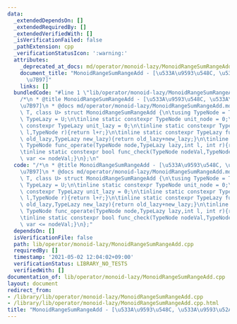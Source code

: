 ```yaml
---
data:
  _extendedDependsOn: []
  _extendedRequiredBy: []
  _extendedVerifiedWith: []
  _isVerificationFailed: false
  _pathExtension: cpp
  _verificationStatusIcon: ':warning:'
  attributes:
    _deprecated_at_docs: md/operator/monoid-lazy/MonoidRangeSumRangeAdd.md
    document_title: "MonoidRangeSumRangeAdd - [\u533A\u9593\u548C, \u533A\u9593\u52A0\
      \u7B97]"
    links: []
  bundledCode: "#line 1 \"lib/operator/monoid-lazy/MonoidRangeSumRangeAdd.cpp\"\n\
    /*\n * @title MonoidRangeSumRangeAdd - [\u533A\u9593\u548C, \u533A\u9593\u52A0\
    \u7B97]\n * @docs md/operator/monoid-lazy/MonoidRangeSumRangeAdd.md\n */\ntemplate<class\
    \ T, class U> struct MonoidRangeSumRangeAdd {\n\tusing TypeNode = T;\n\tusing\
    \ TypeLazy = U;\n\tinline static constexpr TypeNode unit_node = 0;\n\tinline static\
    \ constexpr TypeLazy unit_lazy = 0;\n\tinline static constexpr TypeNode func_fold(TypeNode\
    \ l,TypeNode r){return l+r;}\n\tinline static constexpr TypeLazy func_lazy(TypeLazy\
    \ old_lazy,TypeLazy new_lazy){return old_lazy+new_lazy;}\n\tinline static constexpr\
    \ TypeNode func_operate(TypeNode node,TypeLazy lazy,int l, int r){return node+lazy*(r-l);}\n\
    \tinline static constexpr bool func_check(TypeNode nodeVal,TypeNode var){return\
    \ var <= nodeVal;}\n};\n"
  code: "/*\n * @title MonoidRangeSumRangeAdd - [\u533A\u9593\u548C, \u533A\u9593\u52A0\
    \u7B97]\n * @docs md/operator/monoid-lazy/MonoidRangeSumRangeAdd.md\n */\ntemplate<class\
    \ T, class U> struct MonoidRangeSumRangeAdd {\n\tusing TypeNode = T;\n\tusing\
    \ TypeLazy = U;\n\tinline static constexpr TypeNode unit_node = 0;\n\tinline static\
    \ constexpr TypeLazy unit_lazy = 0;\n\tinline static constexpr TypeNode func_fold(TypeNode\
    \ l,TypeNode r){return l+r;}\n\tinline static constexpr TypeLazy func_lazy(TypeLazy\
    \ old_lazy,TypeLazy new_lazy){return old_lazy+new_lazy;}\n\tinline static constexpr\
    \ TypeNode func_operate(TypeNode node,TypeLazy lazy,int l, int r){return node+lazy*(r-l);}\n\
    \tinline static constexpr bool func_check(TypeNode nodeVal,TypeNode var){return\
    \ var <= nodeVal;}\n};"
  dependsOn: []
  isVerificationFile: false
  path: lib/operator/monoid-lazy/MonoidRangeSumRangeAdd.cpp
  requiredBy: []
  timestamp: '2021-05-02 12:04:02+09:00'
  verificationStatus: LIBRARY_NO_TESTS
  verifiedWith: []
documentation_of: lib/operator/monoid-lazy/MonoidRangeSumRangeAdd.cpp
layout: document
redirect_from:
- /library/lib/operator/monoid-lazy/MonoidRangeSumRangeAdd.cpp
- /library/lib/operator/monoid-lazy/MonoidRangeSumRangeAdd.cpp.html
title: "MonoidRangeSumRangeAdd - [\u533A\u9593\u548C, \u533A\u9593\u52A0\u7B97]"
---
```

